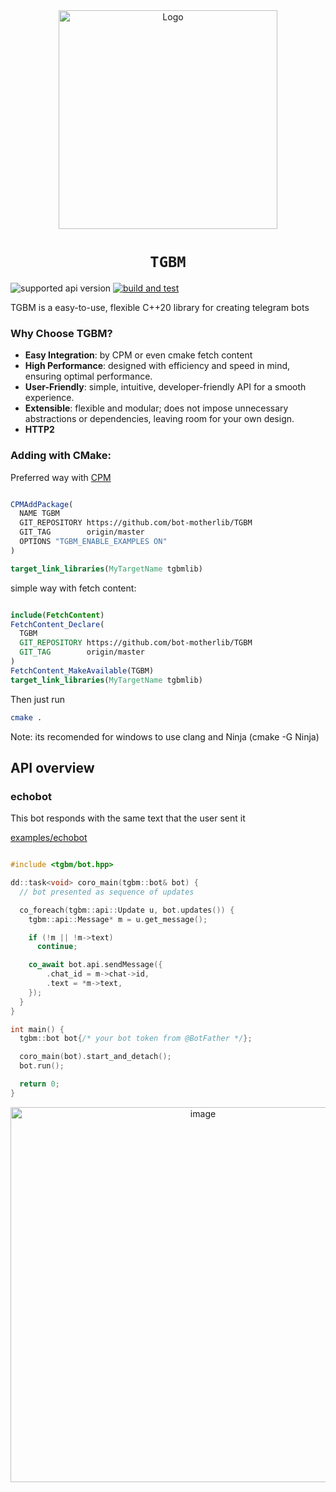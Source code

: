 
<div align="center">
  <img src="https://github.com/user-attachments/assets/c8ea401b-c4aa-4417-8f35-ebc9e1e9337f?s=200&v=4" width="350" alt="Logo"/>
  <h1><code>TGBM</code></h1>
</div>

![supported api version](https://img.shields.io/badge/%20API%20version-%208.3%20-brightgreen)
[![build and test](
https://github.com/bot-motherlib/TGBM/actions/workflows/CI_ubuntu.yaml/badge.svg?branch=master)](
https://github.com/bot-motherlib/TGBM/actions/workflows/CI_ubuntu.yaml)


TGBM is a easy-to-use, flexible C++20 library for creating telegram bots

### Why Choose TGBM?

- **Easy Integration**: by CPM or even cmake fetch content
- **High Performance**: designed with efficiency and speed in mind, ensuring optimal performance.  
- **User-Friendly**: simple, intuitive, developer-friendly API for a smooth experience.  
- **Extensible**: flexible and modular; does not impose unnecessary abstractions or dependencies, leaving room for your own design.
- **HTTP2**

### Adding with CMake:

Preferred way with [CPM](https://github.com/cpm-cmake/CPM.cmake)

```cmake

CPMAddPackage(
  NAME TGBM
  GIT_REPOSITORY https://github.com/bot-motherlib/TGBM
  GIT_TAG        origin/master
  OPTIONS "TGBM_ENABLE_EXAMPLES ON"
)

target_link_libraries(MyTargetName tgbmlib)

```

simple way with fetch content:

```cmake

include(FetchContent)
FetchContent_Declare(
  TGBM
  GIT_REPOSITORY https://github.com/bot-motherlib/TGBM
  GIT_TAG        origin/master
)
FetchContent_MakeAvailable(TGBM)
target_link_libraries(MyTargetName tgbmlib)

```

Then just run

```bash
cmake .
```
Note: its recomended for windows to use clang and Ninja (cmake -G Ninja)

## API overview

### echobot

This bot responds with the same text that the user sent it

[examples/echobot](https://github.com/bot-motherlib/TGBM/tree/master/examples/echobot)


```cpp

#include <tgbm/bot.hpp>

dd::task<void> coro_main(tgbm::bot& bot) {
  // bot presented as sequence of updates

  co_foreach(tgbm::api::Update u, bot.updates()) {
    tgbm::api::Message* m = u.get_message();

    if (!m || !m->text)
      continue;

    co_await bot.api.sendMessage({
        .chat_id = m->chat->id,
        .text = *m->text,
    });
  }
}

int main() {
  tgbm::bot bot{/* your bot token from @BotFather */};

  coro_main(bot).start_and_detach();
  bot.run();

  return 0;
}

```
<div align="center">
  <img src="https://github.com/user-attachments/assets/e3676389-e587-475c-bb25-6c6fd141a2ca" alt="image" width="600px">
</div>

